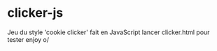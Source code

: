 # clicker-js

Jeu du style 'cookie clicker' fait en JavaScript
lancer clicker.html pour tester
enjoy o/
